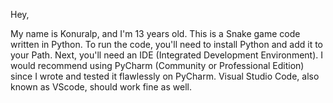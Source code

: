 Hey,

My name is Konuralp, and I'm 13 years old. This is a Snake game code written in Python.
To run the code, you'll need to install Python and add it to your Path.
Next, you'll need an IDE (Integrated Development Environment). 
I would recommend using PyCharm (Community or Professional Edition) since I wrote and tested it flawlessly on PyCharm. Visual Studio Code, also known as VScode, should work fine as well.


